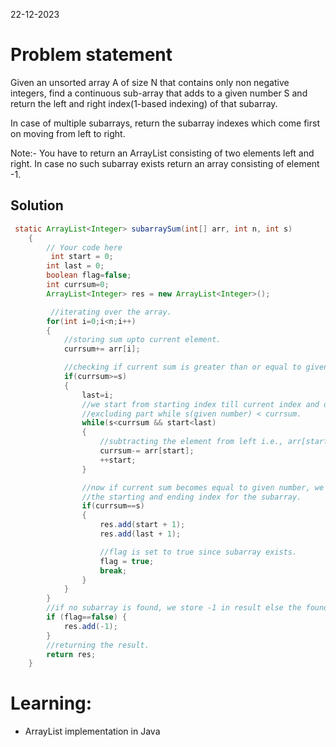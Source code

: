 22-12-2023

# Problem statement

Given an unsorted array A of size N that contains only non negative integers, find a continuous sub-array that adds to a given number S and return the left and right index(1-based indexing) of that subarray.

In case of multiple subarrays, return the subarray indexes which come first on moving from left to right.

Note:- You have to return an ArrayList consisting of two elements left and right. In case no such subarray exists return an array consisting of element -1.

## Solution

```java
 static ArrayList<Integer> subarraySum(int[] arr, int n, int s)
    {
        // Your code here
         int start = 0;
        int last = 0;
        boolean flag=false;
        int currsum=0;
        ArrayList<Integer> res = new ArrayList<Integer>();

         //iterating over the array.
        for(int i=0;i<n;i++)
        {
            //storing sum upto current element.
            currsum+= arr[i];

            //checking if current sum is greater than or equal to given number.
            if(currsum>=s)
            {
                last=i;
                //we start from starting index till current index and do the
                //excluding part while s(given number) < currsum.
                while(s<currsum && start<last)
                {
                    //subtracting the element from left i.e., arr[start]
                    currsum-= arr[start];
                    ++start;
                }

                //now if current sum becomes equal to given number, we store
                //the starting and ending index for the subarray.
                if(currsum==s)
                {
                    res.add(start + 1);
                    res.add(last + 1);

                    //flag is set to true since subarray exists.
                    flag = true;
                    break;
                }
            }
        }
        //if no subarray is found, we store -1 in result else the found indexes.
        if (flag==false) {
            res.add(-1);
        }
        //returning the result.
        return res;
    }

```

# Learning:

- ArrayList implementation in Java
